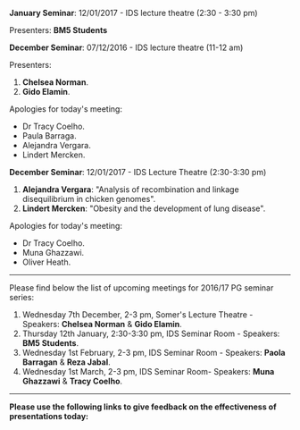 **January Seminar**: 12/01/2017 - IDS lecture theatre (2:30 - 3:30 pm)

Presenters:
**BM5 Students**

**December Seminar**: 07/12/2016 - IDS lecture theatre (11-12 am)

Presenters:
1. **Chelsea Norman**.
2. **Gido Elamin**.

Apologies for today's meeting:
* Dr Tracy Coelho.
* Paula Barraga.
* Alejandra Vergara.
* Lindert Mercken.

**December Seminar**: 12/01/2017 - IDS Lecture Theatre (2:30-3:30 pm)

1. **Alejandra Vergara**: "Analysis of recombination and linkage disequilibrium in chicken genomes".
2. **Lindert Mercken**: "Obesity and the development of lung disease".

Apologies for today's meeting:
* Dr Tracy Coelho.
* Muna Ghazzawi.
* Oliver Heath.

***
Please find below the list of upcoming meetings for 2016/17 PG seminar series:

1. Wednesday 7th December, 2-3 pm, Somer's Lecture Theatre - Speakers: **Chelsea Norman** & **Gido Elamin**.
2. Thursday 12th January, 2:30-3:30 pm, IDS Seminar Room - Speakers: **BM5 Students**.
3. Wednesday 1st February, 2-3 pm, IDS Seminar Room - Speakers: **Paola Barragan** & **Reza Jabal**.
4. Wednesday 1st March, 2-3 pm, IDS Seminar Room- Speakers: **Muna Ghazzawi** & **Tracy Coelho**.

***



**Please use the following links to give feedback on the effectiveness of presentations today:**


